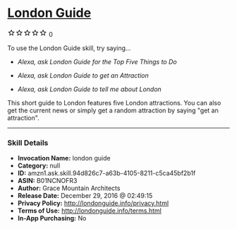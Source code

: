 # [London Guide](http://alexa.amazon.com/#skills/amzn1.ask.skill.94d826c7-a63b-4105-8211-c5ca45bf2b1f)
![0 stars](../../images/ic_star_border_black_18dp_1x.png)![0 stars](../../images/ic_star_border_black_18dp_1x.png)![0 stars](../../images/ic_star_border_black_18dp_1x.png)![0 stars](../../images/ic_star_border_black_18dp_1x.png)![0 stars](../../images/ic_star_border_black_18dp_1x.png) 0

To use the London Guide skill, try saying...

* *Alexa, ask London Guide for the Top Five Things to Do*

* *Alexa, ask London Guide to get an Attraction*

* *Alexa, ask London Guide to tell me about London*

This short guide to London features five London attractions. You can also get the current news or simply get a random attraction by saying "get an attraction".

***

### Skill Details

* **Invocation Name:** london guide
* **Category:** null
* **ID:** amzn1.ask.skill.94d826c7-a63b-4105-8211-c5ca45bf2b1f
* **ASIN:** B01NCNOFR3
* **Author:** Grace Mountain Architects
* **Release Date:** December 29, 2016 @ 02:49:15
* **Privacy Policy:** http://londonguide.info/privacy.html
* **Terms of Use:** http://londonguide.info/terms.html
* **In-App Purchasing:** No
